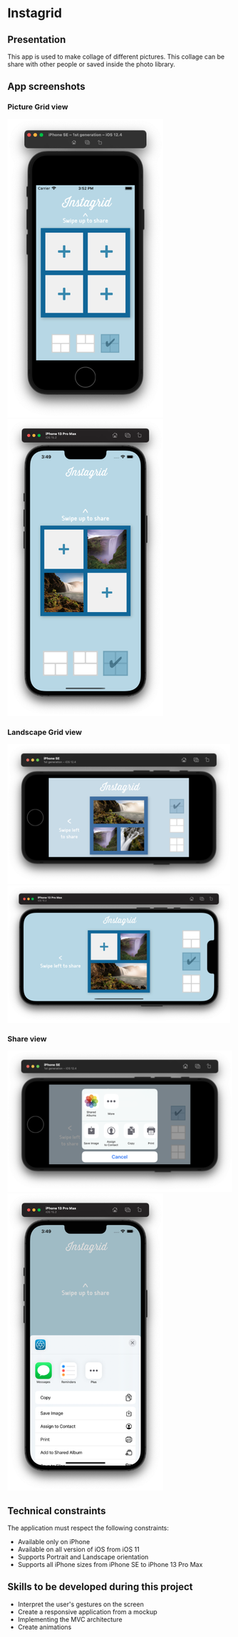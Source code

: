 # Instagrid
## Presentation
This app is used to make collage of different pictures. This collage can be share with other people or saved inside the photo library.

## App screenshots
### Picture Grid view
<img src="/screenshots/iPhoneSE-iOS12.4-portrait.png" width="350"> <img src="/screenshots/iPhone13ProMax-iOS15.2-portrait.png" width="350">

### Landscape Grid view
<img src="/screenshots/iPhoneSE-iOS12.4-landscape.png" width="500"> <img src="/screenshots/iPhone13ProMax-iOS15.2-landscape.png" width="500">

### Share view
<img src="/screenshots/Share-iOS12.4.png" width="650"> <img src="/screenshots/Share-iOS15.2.png" width="350">

## Technical constraints
The application must respect the following constraints:
- Available only on iPhone
- Available on all version of iOS from iOS 11
- Supports Portrait and Landscape orientation 
- Supports all iPhone sizes from iPhone SE to iPhone 13 Pro Max

## Skills to be developed during this project

- Interpret the user's gestures on the screen
- Create a responsive application from a mockup
- Implementing the MVC architecture
- Create animations
